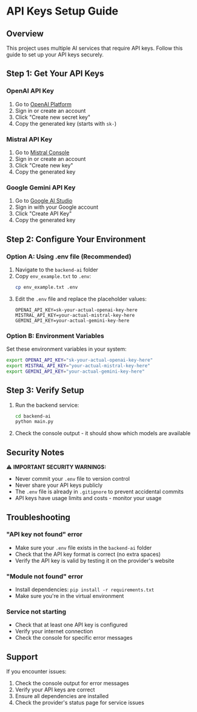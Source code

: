 # API Keys Setup Guide

## Overview
This project uses multiple AI services that require API keys. Follow this guide to set up your API keys securely.

## Step 1: Get Your API Keys

### OpenAI API Key
1. Go to [OpenAI Platform](https://platform.openai.com/api-keys)
2. Sign in or create an account
3. Click "Create new secret key"
4. Copy the generated key (starts with `sk-`)

### Mistral API Key
1. Go to [Mistral Console](https://console.mistral.ai/api-keys/)
2. Sign in or create an account
3. Click "Create new key"
4. Copy the generated key

### Google Gemini API Key
1. Go to [Google AI Studio](https://makersuite.google.com/app/apikey)
2. Sign in with your Google account
3. Click "Create API Key"
4. Copy the generated key

## Step 2: Configure Your Environment

### Option A: Using .env file (Recommended)
1. Navigate to the `backend-ai` folder
2. Copy `env_example.txt` to `.env`:
   ```bash
   cp env_example.txt .env
   ```
3. Edit the `.env` file and replace the placeholder values:
   ```
   OPENAI_API_KEY=sk-your-actual-openai-key-here
   MISTRAL_API_KEY=your-actual-mistral-key-here
   GEMINI_API_KEY=your-actual-gemini-key-here
   ```

### Option B: Environment Variables
Set these environment variables in your system:
```bash
export OPENAI_API_KEY="sk-your-actual-openai-key-here"
export MISTRAL_API_KEY="your-actual-mistral-key-here"
export GEMINI_API_KEY="your-actual-gemini-key-here"
```

## Step 3: Verify Setup

1. Run the backend service:
   ```bash
   cd backend-ai
   python main.py
   ```

2. Check the console output - it should show which models are available

## Security Notes

⚠️ **IMPORTANT SECURITY WARNINGS:**
- Never commit your `.env` file to version control
- Never share your API keys publicly
- The `.env` file is already in `.gitignore` to prevent accidental commits
- API keys have usage limits and costs - monitor your usage

## Troubleshooting

### "API key not found" error
- Make sure your `.env` file exists in the `backend-ai` folder
- Check that the API key format is correct (no extra spaces)
- Verify the API key is valid by testing it on the provider's website

### "Module not found" error
- Install dependencies: `pip install -r requirements.txt`
- Make sure you're in the virtual environment

### Service not starting
- Check that at least one API key is configured
- Verify your internet connection
- Check the console for specific error messages

## Support

If you encounter issues:
1. Check the console output for error messages
2. Verify your API keys are correct
3. Ensure all dependencies are installed
4. Check the provider's status page for service issues

